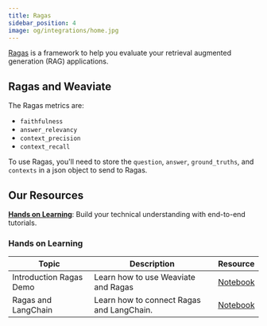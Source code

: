 ```yaml
---
title: Ragas
sidebar_position: 4
image: og/integrations/home.jpg
---
```

[Ragas](https://docs.ragas.io/en/stable/) is a framework to help you evaluate your retrieval augmented generation (RAG) applications.

## Ragas and Weaviate
The Ragas metrics are:
* `faithfulness`
* `answer_relevancy`
* `context_precision`
* `context_recall`

To use Ragas, you'll need to store the `question`, `answer`, `ground_truths`, and `contexts` in a json object to send to Ragas.

## Our Resources
[**Hands on Learning**](#hands-on-learning): Build your technical understanding with end-to-end tutorials.

### Hands on Learning

| Topic | Description | Resource |
| --- | --- | --- |
| Introduction Ragas Demo | Learn how to use Weaviate and Ragas | [Notebook](https://github.com/weaviate/recipes/blob/main/integrations/observability-and-evaluation/ragas/ragas-demo.ipynb) |
| Ragas and LangChain | Learn how to connect Ragas and LangChain. | [Notebook](https://github.com/weaviate/recipes/blob/main/integrations/observability-and-evaluation/ragas/RAGAs-RAG-langchain.ipynb) |